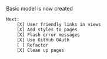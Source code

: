 Basic model is now created

    Next: 
        [X] User friendly links in views
        [X] Add styles to pages
        [X] Flash error messages
        [X] Use GitHub OAuth
        [ ] Refactor
        [X] Clean up pages

    
